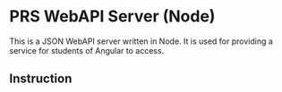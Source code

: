 # PRS WebAPI Server (Node)

This is a JSON WebAPI server written in Node. It is used for providing a service for students of Angular to access.

## Instruction